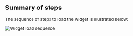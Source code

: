 ## Summary of steps

The sequence of steps to load the widget is illustrated below:

<div class="common-image-format">

![Widget load sequence](/img/oie-embedded-sdk/oie-embedded-widget-use-case-load.png
 "Widget load sequence")

</div>
